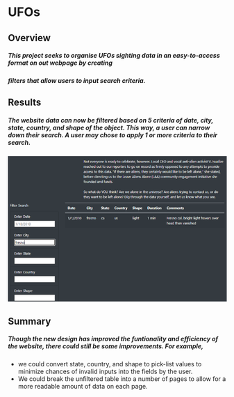 # UFOs

## Overview
##### This project seeks to organise UFOs sighting data in an easy-to-access format on out webpage by creating 
##### filters that allow users to input search criteria.

## Results
##### The website data can now be filtered based on 5 criteria of date, city, state, country, and shape of the object. This way, a user can narrow down their search. A user may chose to apply 1 or more criteria to their search.
![Filters](resources\filters.PNG)

## Summary
##### Though the new design has improved the funtionality and efficiency of the website, there could still be some improvements. For example, 
* we could convert state, country, and shape to pick-list values to minimize chances of invalid inputs into the fields by the user. 
* We could break the unfiltered table into a number of pages to allow for a more readable amount of data on each page.